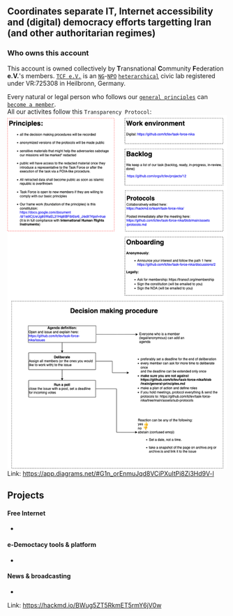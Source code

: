 Coordinates separate IT, Internet accessibility and (digital) democracy efforts targetting Iran (and other authoritarian regimes)
---

### Who owns this account
This account is owned collectively by **T**ransnational **C**ommunity **F**ederation **e.V.**'s members.
[`TCF e.V.`](https://transcf.org) is an [`NG`](https://en.wikipedia.org/wiki/Non-governmental_organization)-[`NPO`](https://en.wikipedia.org/wiki/Non-governmental_organization) [`heterarchical`](https://en.wikipedia.org/wiki/Heterarchy) civic lab registered under VR:725308 in Heilbronn, Germany.

Every natural or legal person who follows our [`general principles`](https://github.com/tcfev/task-force-nika/blob/main/general-principles.md) can [`become a member`](https://github.com/tcfev/task-force-nika/discussions/2).  
 All our activites follow this `Transparency Protocol`:  
![img](https://github.com/tcfev/task-force-nika/blob/main/assets/transparency-protocol.drawio.png)
Link: https://app.diagrams.net/#G1n_orEnmuJqd8VCiPXuItPi8Zi3Hd9V-l

## Projects
#### Free Internet
* 
#### e-Democtacy tools & platform
* 
#### News & broadcasting 
* 

Link: https://hackmd.io/BWug5ZT5RkmET5rmY6jV0w